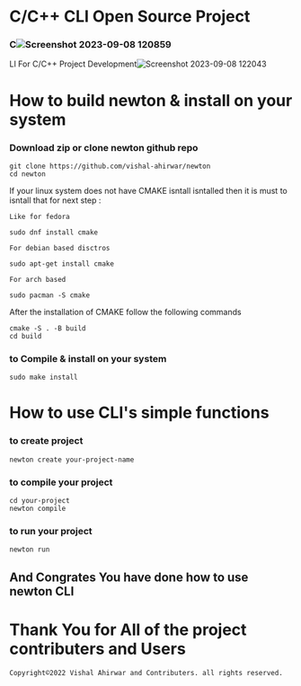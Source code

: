 # C/C++ CLI Open Source Project

### C![Screenshot 2023-09-08 120859](https://github.com/vishal-ahirwar/newton/assets/73791462/ff26bca8-d315-48d4-b2ed-de629d1e296d)
LI For C/C++ Project Development![Screenshot 2023-09-08 122043](https://github.com/vishal-ahirwar/newton/assets/73791462/a1650e8a-3662-40c2-b2fd-fa626118cda0)

# How to build newton & install on your system
### Download zip or clone newton github repo
```
git clone https://github.com/vishal-ahirwar/newton
cd newton
```

If your linux system does not have CMAKE isntall isntalled then it is must to isntall that for next step :

`Like for fedora`

```
sudo dnf install cmake 
```
`For debian based disctros `
```
sudo apt-get install cmake
```
`For arch based`
```
sudo pacman -S cmake
```

After the installation of CMAKE follow the following commands
```
cmake -S . -B build
cd build 
```


### to Compile & install on your system
```
sudo make install
```
# How to use CLI's simple functions
### to create project
```
newton create your-project-name
```
### to compile your project
```
cd your-project
newton compile
```
### to run your project
```
newton run
```
## And Congrates You have done how to use newton CLI
# Thank You for All of the project contributers and Users
```
Copyright©2022 Vishal Ahirwar and Contributers. all rights reserved.
```

